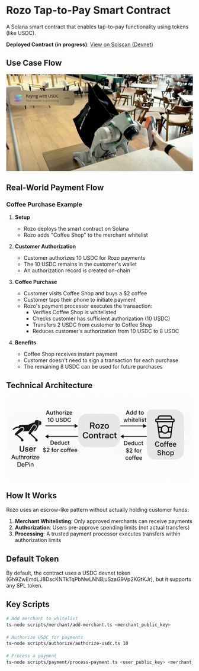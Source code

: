# Rozo Tap-to-Pay Smart Contract

A Solana smart contract that enables tap-to-pay functionality using tokens (like USDC).

**Deployed Contract (in progress)**: [View on Solscan (Devnet)](https://solscan.io/account/MVMxTF7pYwzi4rjKRMe8v2pKxiEcGa5TR7LbR59jiLe?cluster=devnet)

## Use Case Flow

![Tap-to-Pay Use Case Flow](public/Tap2PayUseCase.png)

## Real-World Payment Flow

### Coffee Purchase Example

1. **Setup**
   - Rozo deploys the smart contract on Solana
   - Rozo adds "Coffee Shop" to the merchant whitelist

2. **Customer Authorization**
   - Customer authorizes 10 USDC for Rozo payments
   - The 10 USDC remains in the customer's wallet
   - An authorization record is created on-chain

3. **Coffee Purchase**
   - Customer visits Coffee Shop and buys a $2 coffee
   - Customer taps their phone to initiate payment
   - Rozo's payment processor executes the transaction:
     - Verifies Coffee Shop is whitelisted
     - Checks customer has sufficient authorization (10 USDC)
     - Transfers 2 USDC from customer to Coffee Shop
     - Reduces customer's authorization from 10 USDC to 8 USDC

4. **Benefits**
   - Coffee Shop receives instant payment
   - Customer doesn't need to sign a transaction for each purchase
   - The remaining 8 USDC can be used for future purchases

## Technical Architecture

![Technical DePIN Architecture](public/TapTechDePin.png)

## How It Works

Rozo uses an escrow-like pattern without actually holding customer funds:

1. **Merchant Whitelisting**: Only approved merchants can receive payments
2. **Authorization**: Users pre-approve spending limits (not actual transfers)
3. **Processing**: A trusted payment processor executes transfers within authorization limits

## Default Token

By default, the contract uses a USDC devnet token (Gh9ZwEmdLJ8DscKNTkTqPbNwLNNBjuSzaG9Vp2KGtKJr), but it supports any SPL token.

## Key Scripts

```bash
# Add merchant to whitelist
ts-node scripts/merchant/add-merchant.ts <merchant_public_key>

# Authorize USDC for payments
ts-node scripts/authorize/authorize-usdc.ts 10

# Process a payment
ts-node scripts/payment/process-payment.ts <user_public_key> <merchant_public_key> 2
``` 
